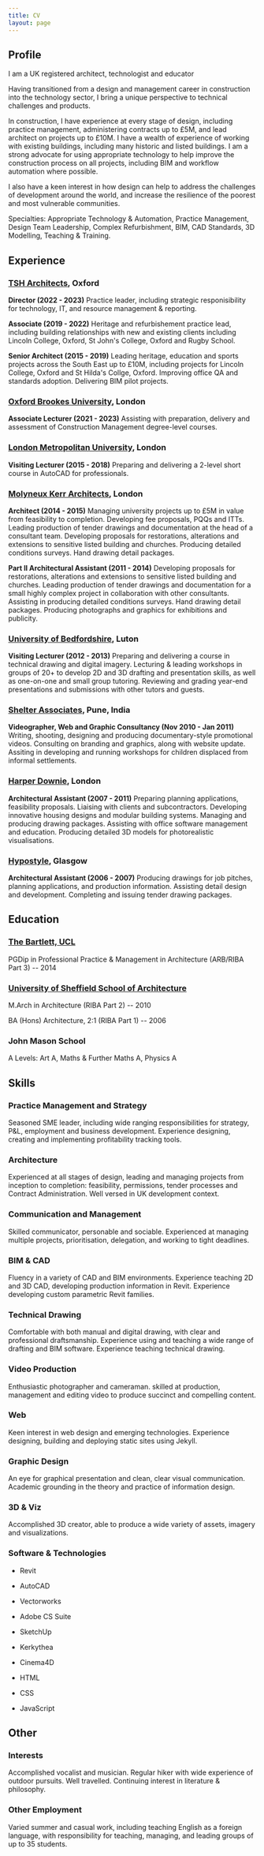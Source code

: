 ```yaml
---
title: CV
layout: page
---
```


## Profile

I am a UK registered architect, technologist and educator

Having transitioned from a design and management career in construction into the technology sector, I bring a unique perspective to technical challenges and products. 

In construction, I have experience at every stage of design, including practice management, administering contracts up to £5M, and lead architect on projects up to £10M. I have a wealth of experience of working with existing buildings, including many historic and listed buildings. I am a strong advocate for using appropriate technology to help improve the construction process on all projects, including BIM and workflow automation where possible.

I also have a keen interest in how design can help to address the challenges of development around the world, and increase the resilience of the poorest and most vulnerable communities.

Specialties: Appropriate Technology & Automation, Practice Management, Design Team Leadership, Complex Refurbishment, BIM, CAD Standards, 3D Modelling, Teaching & Training.

## Experience

### [TSH Architects](https://www.tsharchitects.co.uk/), Oxford

**Director (2022 - 2023)**
Practice leader, including strategic responisibility for technology, IT, and resource management & reporting.

**Associate (2019 - 2022)**
Heritage and refurbishement practice lead, including building relationships with new and existing clients including Lincoln College, Oxford, St John's College, Oxford and Rugby School.

**Senior Architect (2015 - 2019)**
Leading heritage, education and sports projects across the South East up to £10M, including projects for Lincoln College, Oxford and St Hilda's Collge, Oxford. Improving office QA and standards adoption. Delivering BIM pilot projects.

### [Oxford Brookes University](https://www.brookes.ac.uk/), London

**Associate Lecturer (2021 - 2023)** Assisting with preparation, delivery and assessment of Construction Management degree-level courses.

### [London Metropolitan University](https://www.londonmet.ac.uk/faculties/the-cass/), London

**Visiting Lecturer (2015 - 2018)** Preparing and delivering a 2-level short course in AutoCAD for professionals.

### [Molyneux Kerr Architects](https://www.archdaily.com/office/molyneux-kerr-architects), London

**Architect (2014 - 2015)** Managing university projects up to £5M in value from feasibility to completion. Developing fee proposals, PQQs and ITTs. Leading production of tender drawings and documentation at the head of a consultant team. Developing proposals for restorations, alterations and extensions to sensitive listed building and churches. Producing detailed conditions surveys. Hand drawing detail packages.

**Part II Architectural Assistant (2011 - 2014)** Developing proposals for restorations, alterations and extensions to sensitive listed building and churches. Leading production of tender drawings and documentation for a small highly complex project in collaboration with other consultants. Assisting in producing detailed conditions surveys. Hand drawing detail packages. Producing photographs and graphics for exhibitions and publicity.

### [University of Bedfordshire](https://www.beds.ac.uk/), Luton

**Visiting Lecturer (2012 - 2013)** Preparing and delivering a course in technical drawing and digital imagery. Lecturing & leading workshops in groups of 20+ to develop 2D and 3D drafting and presentation skills, as well as one-on-one and small group tutoring. Reviewing and grading year-end presentations and submissions with other tutors and guests.

### [Shelter Associates](https://www.shelter-associates.org), Pune, India

**Videographer, Web and Graphic Consultancy (Nov 2010 - Jan 2011)** Writing, shooting, designing and producing documentary-style promotional videos. Consulting on branding and graphics, along with website update. Assiting in developing and running workshops for children displaced from informal settlements.

### [Harper Downie](https://www.harperdownie.com/), London

**Architectural Assistant (2007 - 2011)** Preparing planning applications, feasibility proposals. Liaising with clients and subcontractors. Developing innovative housing designs and modular building systems. Managing and producing drawing packages. Assisting with office software management and education. Producing detailed 3D models for photorealistic visualisations.

### [Hypostyle](https://www.hypostyle.co.uk/), Glasgow

**Architectural Assistant (2006 - 2007)** Producing drawings for job pitches, planning applications, and production information. Assisting detail design and development. Completing and issuing tender drawing packages.

## Education

### [The Bartlett, UCL](https://www.bartlett.ucl.ac.uk/)

PGDip in Professional Practice & Management in Architecture (ARB/RIBA Part 3) -- 2014

### [University of Sheffield School of Architecture](https://www.sheffield.ac.uk/architecture/)

M.Arch in Architecture (RIBA Part 2) -- 2010

BA (Hons) Architecture, 2:1 (RIBA Part 1) -- 2006

### John Mason School

A Levels: Art A, Maths & Further Maths A, Physics A

## Skills

### Practice Management and Strategy

Seasoned SME leader, including wide ranging responsibilities for strategy, P&L, employment and business development. Experience designing, creating and implementing profitability tracking tools.

### Architecture

Experienced at all stages of design, leading and managing projects from inception to completion: feasibility, permissions, tender processes and Contract Administration. Well versed in UK development context.

### Communication and Management

Skilled communicator, personable and sociable. Experienced at managing multiple projects, prioritisation, delegation, and working to tight deadlines.

### BIM & CAD

Fluency in a variety of CAD and BIM environments. Experience teaching 2D and 3D CAD, developing production information in Revit. Experience developing custom parametric Revit families.

### Technical Drawing

Comfortable with both manual and digital drawing, with clear and professional draftsmanship. Experience using and teaching a wide range of drafting and BIM software. Experience teaching technical drawing.

### Video Production

Enthusiastic photographer and cameraman. skilled at production, management and editing video to produce succinct and compelling content.

### Web

Keen interest in web design and emerging technologies. Experience designing, building and deploying static sites using Jekyll.

### Graphic Design

An eye for graphical presentation and clean, clear visual communication. Academic grounding in the theory and practice of information design.

### 3D & Viz

Accomplished 3D creator, able to produce a wide variety of assets, imagery and visualizations.

### Software & Technologies

- Revit
- AutoCAD
- Vectorworks
- Adobe CS Suite

- SketchUp
- Kerkythea
- Cinema4D

- HTML
- CSS
- JavaScript

## Other

### Interests

Accomplished vocalist and musician. Regular hiker with wide experience of outdoor pursuits. Well travelled. Continuing interest in literature & philosophy.

### Other Employment

Varied summer and casual work, including teaching English as a foreign language, with responsibility for teaching, managing, and leading groups of up to 35 students.
